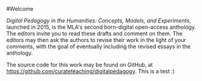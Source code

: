 #Welcome

_Digital Pedagogy in the Humanities: Concepts, Models, and Experiments_, launched in 2015, is the MLA's second born-digital open-access anthology. The editors invite you to read these drafts and comment on them. The editors may then ask the authors to revise their work in the light of your comments, with the goal of eventually including the revised essays in the anthology. 

The source code for this work may be found on GitHub, at https://github.com/curateteaching/digitalpedagogy. This is a test :) 

